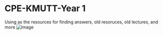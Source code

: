 # CPE-KMUTT-Year 1
Using as the resources for finding answers, old resoruces, old lectures, and more
![image](https://user-images.githubusercontent.com/51368129/183284180-f156ce70-f7f8-4658-973b-019447ca580a.png)
